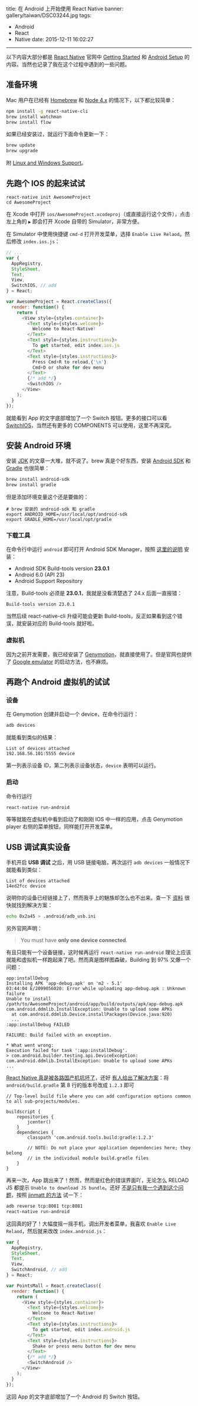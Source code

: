 title: 在 Android 上开始使用 React Native
banner: gallery/taiwan/DSC03244.jpg
tags:
  - Android
  - React
  - Native
date: 2015-12-11 16:02:27
---


以下内容大部分都是 [React Native](http://facebook.github.io/react-native/) 官网中 [Getting Started](http://facebook.github.io/react-native/docs/getting-started.html) 和 [Android Setup](http://facebook.github.io/react-native/docs/android-setup.html) 的内容。当然也记录了我在这个过程中遇到的一些问题。

<!-- more -->

## 准备环境

Mac 用户在已经有 [Homebrew](http://brew.sh/) 和 [Node 4.x](https://nodejs.org/) 的情况下，以下都比较简单：

```sh
npm install -g react-native-cli
brew install watchman
brew install flow
```

如果已经安装过，就运行下面命令更新一下：

```sh
brew update
brew upgrade
```

附 [Linux and Windows Support](http://facebook.github.io/react-native/docs/linux-windows-support.html)。

## 先跑个 IOS 的起来试试

```
react-native init AwesomeProject
cd AwesomeProject
```

在 Xcode 中打开 `ios/AwesomeProject.xcodeproj`（或直接运行这个文件），点击左上角的 `▶` 即会打开 Xcode 自带的 Simulator，非常方便。

在 Simulator 中使用快捷键 `cmd-d` 打开开发菜单，选择 `Enable Live Relaod`。然后修改 `index.ios.js`：

```javascript
// ...
var {
  AppRegistry,
  StyleSheet,
  Text,
  View,
  SwitchIOS, // add
} = React;

var AwesomeProject = React.createClass({
  render: function() {
    return (
      <View style={styles.container}>
        <Text style={styles.welcome}>
          Welcome to React-Native!
        </Text>
        <Text style={styles.instructions}>
          To get started, edit index.ios.js
        </Text>
        <Text style={styles.instructions}>
          Press Cmd+R to reload,{'\n'}
          Cmd+D or shake for dev menu
        </Text>
        {/* add */}
        <SwitchIOS />
      </View>
    );
  }
});
```

就能看到 App 的文字底部增加了一个 Switch 按钮。更多的接口可以看 [SwitchIOS](http://facebook.github.io/react-native/docs/switchios.html)，当然还有更多的 COMPONENTS 可以使用，这里不再深究。

## 安装 Android 环境

安装 [JDK](http://www.oracle.com/technetwork/java/javase/downloads/jdk8-downloads-2133151.html) 的文章一大堆，就不说了。brew 真是个好东西，安装 [Android SDK](https://developer.android.com/sdk/installing/index.html) 和 [Gradle](https://docs.gradle.org/current/userguide/installation.html) 也很简单：

```sh
brew install android-sdk
brew install gradle
```

但是添加环境变量这个还是要做的：

```
# brew 安装的 android-sdk 和 gradle
export ANDROID_HOME=/usr/local/opt/android-sdk
export GRADLE_HOME=/usr/local/opt/gradle
```

### 下载工具

在命令行中运行 `android` 即可打开 Android SDK Manager，按照 [这里的说明](http://facebook.github.io/react-native/docs/android-setup.html#configure-your-sdk) 安装：

- Android SDK Build-tools version __23.0.1__
- Android 6.0 (API 23)
- Android Support Repository

注意，Build-tools 必须是 __23.0.1__，我就是没看清楚选了 24.x 后面一直报错：

```
Build-tools version 23.0.1
```

当然后续 react-native-cli 升级可能会更新 Build-tools，反正如果看到这个错误，就安装对应的 Build-tools 就好啦。

### 虚拟机

因为之前开发需要，我已经安装了 [Genymotion](https://www.genymotion.com/)，就直接使用了。但是官网也提供了 [Google emulator](http://facebook.github.io/react-native/docs/android-setup.html#alternative-create-a-stock-google-emulator) 的启动方法，也不麻烦。


## 再跑个 Android 虚拟机的试试

### 设备

在 Genymotion 创建并启动一个 device，在命令行运行：

```sh
adb devices
```

就能看到类似的结果：

```
List of devices attached
192.168.56.101:5555 device
```

第一列表示设备 ID，第二列表示设备状态，`device` 表明可以运行。

### 启动

命令行运行

```sh
react-native run-android
```

等等就能在虚拟机中看到启动了和刚刚 IOS 中一样的应用，点击 Genymotion player 右侧的菜单按钮，同样能打开开发菜单。


## USB 调试真实设备

手机开启 __USB 调试__ 之后，用 USB 链接电脑，再次运行 `adb devices` 一般情况下就能看到类似：

```
List of devices attached
14ed2fcc device
```

说明你的设备已经链接上了，然而我手上的魅族却怎么也不出来。查一下 [资料](http://bbs.flyme.cn/thread-18159-1-1.html) 很快就找到解决方案：

```sh
echo 0x2a45 > .android/adb_usb.ini
```

另外官网声明：

> You must have __only one device connected__.

有且只能有一个设备链接，这时候再运行 `react-native run-android` 理论上应该就能和虚拟机一样跑起来了吧。然而真是图样图森破，Building 到 97% 又爆一个问题：

```
app:installDebug
Installing APK 'app-debug.apk' on 'm2 - 5.1'
03:44:04 E/2099056020: Error while uploading app-debug.apk : Unknown failure
Unable to install /path/to/AwesomeProject/android/app/build/outputs/apk/app-debug.apk
com.android.ddmlib.InstallException: Unable to upload some APKs
  at com.android.ddmlib.Device.installPackages(Device.java:920)
  ...
:app:installDebug FAILED

FAILURE: Build failed with an exception.

* What went wrong:
Execution failed for task ':app:installDebug'.
> com.android.builder.testing.api.DeviceException: com.android.ddmlib.InstallException: Unable to upload some APKs
...
```

[React Native 真是被各路国产机坑坏了](https://github.com/facebook/react-native/issues/2720)，还好 [有人给出了解决方案](https://github.com/facebook/react-native/issues/2720#issuecomment-153648404)：将 `android/build.gradle` 第 8 行的版本号改成 `1.2.3` 即可

```
// Top-level build file where you can add configuration options common to all sub-projects/modules.

buildscript {
    repositories {
        jcenter()
    }
    dependencies {
        classpath 'com.android.tools.build:gradle:1.2.3'

        // NOTE: Do not place your application dependencies here; they belong
        // in the individual module build.gradle files
    }
}
```

再来一次，App 跳出来了！然而，然而是红色的错误界面吖，无论怎么 RELOAD JS 都提示 `Unable to download JS bundle`。还好 [不是只有我一个遇到这个问题](https://github.com/facebook/react-native/issues/3130)，按照 [jinmatt 的方法](https://github.com/facebook/react-native/issues/3130#issuecomment-145235797) 试一下：

```sh
adb reverse tcp:8081 tcp:8081
react-native run-android
```

这回真的好了！大幅度摇一摇手机，调出开发者菜单，我喜欢 `Enable Live Relaod`，然后就来改改 `index.android.js`：

```js
var {
  AppRegistry,
  StyleSheet,
  Text,
  View,
  SwitchAndroid, // add
} = React;

var PointsMall = React.createClass({
  render: function() {
    return (
      <View style={styles.container}>
        <Text style={styles.welcome}>
          Welcome to React-Native!
        </Text>
        <Text style={styles.instructions}>
          To get started, edit index.android.js
        </Text>
        <Text style={styles.instructions}>
          Shake or press menu button for dev menu
        </Text>
        {/* add */}
        <SwitchAndroid />
      </View>
    );
  }
});
```

这回 App 的文字底部增加了一个 Android 的 Switch 按钮。
